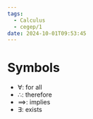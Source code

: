 ```yaml
---
tags:
  - Calculus
  - cegep/1
date: 2024-10-01T09:53:45
---
```


# Symbols

- $\forall$: for all
- $\therefore$: therefore
- $\implies$: implies
- $\exists$: exists
